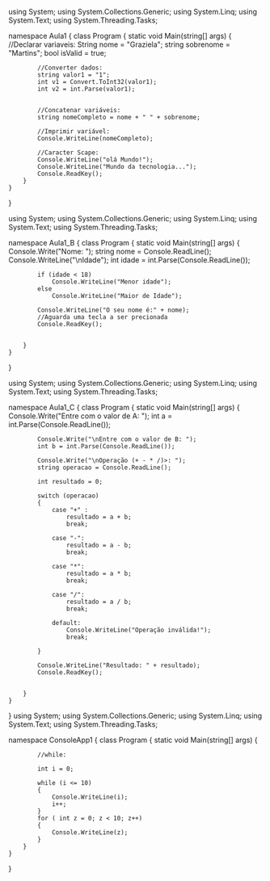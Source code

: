 using System;
using System.Collections.Generic;
using System.Linq;
using System.Text;
using System.Threading.Tasks;

namespace Aula1
{
    class Program
    {
        static void Main(string[] args)
        {
            //Declarar variaveis:
            String nome = "Graziela";
            string sobrenome = "Martins";
            bool isValid = true;


            //Converter dados:
            string valor1 = "1";
            int v1 = Convert.ToInt32(valor1);
            int v2 = int.Parse(valor1);


            //Concatenar variáveis:
            string nomeCompleto = nome + " " + sobrenome;

            //Imprimir variável:
            Console.WriteLine(nomeCompleto);

            //Caracter Scape:
            Console.WriteLine("olá Mundo!");
            Console.WriteLine("Mundo da tecnologia...");
            Console.ReadKey();
        }
    }
}

using System;
using System.Collections.Generic;
using System.Linq;
using System.Text;
using System.Threading.Tasks;

namespace Aula1_B
{
    class Program
    {
        static void Main(string[] args)
        {
            Console.Write("Nome: ");
            string nome = Console.ReadLine();
            Console.WriteLine("\nIdade");
            int idade = int.Parse(Console.ReadLine());

            if (idade < 18)
                Console.WriteLine("Menor idade");
            else
                Console.WriteLine("Maior de Idade");

            Console.WriteLine("O seu nome é:" + nome);
            //Aguarda uma tecla a ser precionada
            Console.ReadKey();


        }
    }
}

using System;
using System.Collections.Generic;
using System.Linq;
using System.Text;
using System.Threading.Tasks;

namespace Aula1_C
{
    class Program
    {
        static void Main(string[] args)
        {
            Console.Write("Entre com o valor de A: ");
            int a = int.Parse(Console.ReadLine());

            Console.Write("\nEntre com o valor de B: ");
            int b = int.Parse(Console.ReadLine());

            Console.Write("\nOperação (+ - * /)>: ");
            string operacao = Console.ReadLine();

            int resultado = 0;
            
            switch (operacao)
            {
                case "+" :
                    resultado = a + b;
                    break;

                case "-":
                    resultado = a - b;
                    break;

                case "*":
                    resultado = a * b;
                    break;

                case "/":
                    resultado = a / b;
                    break;

                default:
                    Console.WriteLine("Operação inválida!");
                    break;

            }

            Console.WriteLine("Resultado: " + resultado);
            Console.ReadKey();
               

        }
    }
}
using System;
using System.Collections.Generic;
using System.Linq;
using System.Text;
using System.Threading.Tasks;

namespace ConsoleApp1
{
    class Program
    {
        static void Main(string[] args)
        {

            //while:

            int i = 0;

            while (i <= 10) 
            {
                Console.WriteLine(i);
                i++;
            }
            for ( int z = 0; z < 10; z++)
            {
                Console.WriteLine(z);
            }
        }
    }
}

